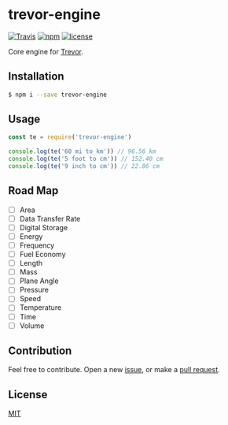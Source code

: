 # trevor-engine
[![Travis](https://img.shields.io/travis/rust-lang/rust.svg?style=flat-square)](https://travis-ci.org/ozgrozer/trevor-engine)
[![npm](https://img.shields.io/npm/v/trevor-engine.svg?style=flat-square)](https://www.npmjs.com/package/trevor-engine)
[![license](https://img.shields.io/badge/license-MIT-blue.svg?style=flat-square)](https://tldrlegal.com/license/mit-license)

Core engine for [Trevor](https://github.com/ozgrozer/trevor).

## Installation
```sh
$ npm i --save trevor-engine
```

## Usage
```js
const te = require('trevor-engine')

console.log(te('60 mi to km')) // 96.56 km
console.log(te('5 foot to cm')) // 152.40 cm
console.log(te('9 inch to cm')) // 22.86 cm
```

## Road Map
- [ ] Area
- [ ] Data Transfer Rate
- [ ] Digital Storage
- [ ] Energy
- [ ] Frequency
- [ ] Fuel Economy
- [ ] Length
- [ ] Mass
- [ ] Plane Angle
- [ ] Pressure
- [ ] Speed
- [ ] Temperature
- [ ] Time
- [ ] Volume

## Contribution
Feel free to contribute. Open a new [issue](https://github.com/ozgrozer/trevor-engine/issues), or make a [pull request](https://github.com/ozgrozer/trevor-engine/pulls).

## License
[MIT](https://tldrlegal.com/license/mit-license)
